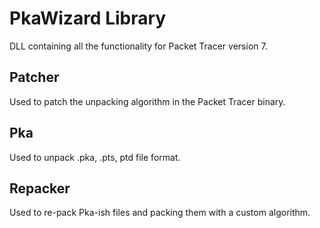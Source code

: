 ﻿# PkaWizard Library
DLL containing all the functionality for Packet Tracer version 7.

## Patcher
Used to patch the unpacking algorithm in the Packet Tracer binary.

## Pka
Used to unpack .pka, .pts, ptd file format.

## Repacker
Used to re-pack Pka-ish files and packing them with a custom algorithm.